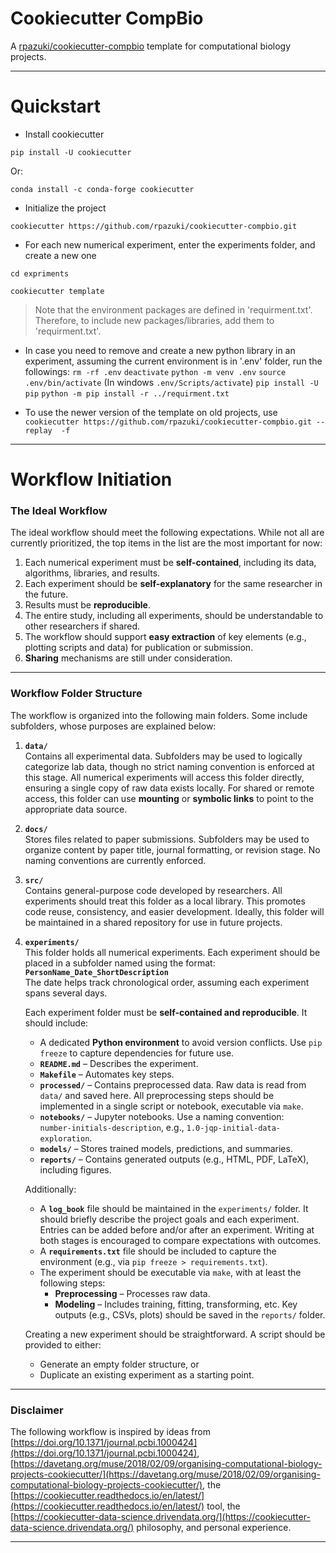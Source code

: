 # Cookiecutter CompBio

A [rpazuki/cookiecutter-compbio](https://github.com/rpazuki/cookiecutter-compbio) template for computational biology projects.

---

# Quickstart

* Install cookiecutter

`pip install -U cookiecutter`

Or:

`conda install -c conda-forge cookiecutter`

* Initialize the project

`cookiecutter https://github.com/rpazuki/cookiecutter-compbio.git`


* For each new numerical experiment, enter the experiments folder, and create a new one

`cd expriments`

`cookiecutter template`

> Note that the environment packages are defined in 'requirment.txt'. Therefore, to include new packages/libraries, add them to 'requirment.txt'. 

* In case you need to remove and create a new python library in an experiment, assuming the current environment is in '.env' folder, run the followings:
`rm -rf .env`
`deactivate`
`python -m venv .env`
`source .env/bin/activate`
(In windows `.env/Scripts/activate`)
`pip install -U pip`
`python -m pip install -r ../requirment.txt`

* To use the newer version of the template on old projects, use
`cookiecutter https://github.com/rpazuki/cookiecutter-compbio.git --replay  -f`


---
# Workflow Initiation

### The Ideal Workflow

The ideal workflow should meet the following expectations. While not all are currently prioritized, the top items in the list are the most important for now:

1. Each numerical experiment must be **self-contained**, including its data, algorithms, libraries, and results.
2. Each experiment should be **self-explanatory** for the same researcher in the future.
3. Results must be **reproducible**.
4. The entire study, including all experiments, should be understandable to other researchers if shared.
5. The workflow should support **easy extraction** of key elements (e.g., plotting scripts and data) for publication or submission.
6. **Sharing** mechanisms are still under consideration.

---

### Workflow Folder Structure

The workflow is organized into the following main folders. Some include subfolders, whose purposes are explained below:

1. **`data/`**  
    Contains all experimental data. Subfolders may be used to logically categorize lab data, though no strict naming convention is enforced at this stage. All numerical experiments will access this folder directly, ensuring a single copy of raw data exists locally. For shared or remote access, this folder can use **mounting** or **symbolic links** to point to the appropriate data source.
    
2. **`docs/`**  
    Stores files related to paper submissions. Subfolders may be used to organize content by paper title, journal formatting, or revision stage. No naming conventions are currently enforced.
    
3. **`src/`**  
    Contains general-purpose code developed by researchers. All experiments should treat this folder as a local library. This promotes code reuse, consistency, and easier development. Ideally, this folder will be maintained in a shared repository for use in future projects.
    
4. **`experiments/`**  
    This folder holds all numerical experiments. Each experiment should be placed in a subfolder named using the format:  
    **`PersonName_Date_ShortDescription`**  
    The date helps track chronological order, assuming each experiment spans several days.
    
    Each experiment folder must be **self-contained and reproducible**. It should include:
    
    - A dedicated **Python environment** to avoid version conflicts. Use `pip freeze` to capture dependencies for future use.
    - **`README.md`** – Describes the experiment.
    - **`Makefile`** – Automates key steps.
    - **`processed/`** – Contains preprocessed data. Raw data is read from `data/` and saved here. All preprocessing steps should be implemented in a single script or notebook, executable via `make`.
    - **`notebooks/`** – Jupyter notebooks. Use a naming convention:  
        `number-initials-description`, e.g., `1.0-jqp-initial-data-exploration`.
    - **`models/`** – Stores trained models, predictions, and summaries.
    - **`reports/`** – Contains generated outputs (e.g., HTML, PDF, LaTeX), including figures.
    
    Additionally:
    
    - A **`log_book`** file should be maintained in the `experiments/` folder. It should briefly describe the project goals and each experiment. Entries can be added before and/or after an experiment. Writing at both stages is encouraged to compare expectations with outcomes.
    - A **`requirements.txt`** file should be included to capture the environment (e.g., via `pip freeze > requirements.txt`).
    - The experiment should be executable via `make`, with at least the following steps:
        - **Preprocessing** – Processes raw data.
        - **Modeling** – Includes training, fitting, transforming, etc. Key outputs (e.g., CSVs, plots) should be saved in the `reports/` folder.
    
    Creating a new experiment should be straightforward. A script should be provided to either:
    
    - Generate an empty folder structure, or
    - Duplicate an existing experiment as a starting point.

---
### Disclaimer

The following workflow is inspired by ideas from [https://doi.org/10.1371/journal.pcbi.1000424](https://doi.org/10.1371/journal.pcbi.1000424), [https://davetang.org/muse/2018/02/09/organising-computational-biology-projects-cookiecutter/](https://davetang.org/muse/2018/02/09/organising-computational-biology-projects-cookiecutter/), the [https://cookiecutter.readthedocs.io/en/latest/](https://cookiecutter.readthedocs.io/en/latest/) tool, the [https://cookiecutter-data-science.drivendata.org/](https://cookiecutter-data-science.drivendata.org/) philosophy, and personal experience.

---